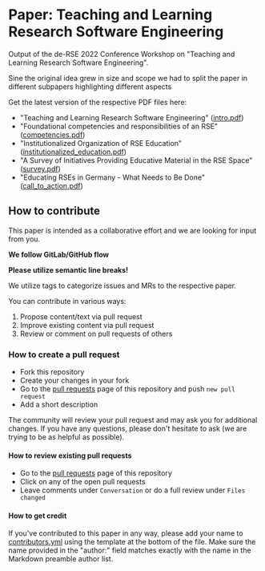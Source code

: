 # Paper: Teaching and Learning Research Software Engineering

Output of the de-RSE 2022 Conference Workshop on "Teaching and Learning Research Software Engineering".

Sine the original idea grew in size and scope we had to split the paper in different subpapers highlighting different aspects

Get the latest version of the respective PDF files here:
* "Teaching and Learning Research Software Engineering" ([intro.pdf](https://github.com/CaptainSifff/paper_teaching-learning-RSE/blob/build/intro.pdf))
* "Foundational competencies and responsibilities of an RSE" ([competencies.pdf](https://github.com/CaptainSifff/paper_teaching-learning-RSE/blob/build/competencies.pdf))
* "Institutionalized Organization of RSE Education" ([institutionalized_education.pdf](https://github.com/CaptainSifff/paper_teaching-learning-RSE/blob/build/institutionalized_education.pdf))
* "A Survey of Initiatives Providing Educative Material in the RSE Space" ([survey.pdf](https://github.com/CaptainSifff/paper_teaching-learning-RSE/blob/build/survey.pdf))
* "Educating RSEs in Germany - What Needs to Be Done" ([call_to_action.pdf](https://github.com/CaptainSifff/paper_teaching-learning-RSE/blob/build/call_to_action.pdf))

## How to contribute

This paper is intended as a collaborative effort and we are looking for input from you. 

**We follow GitLab/GitHub flow**

**Please utilize semantic line breaks!**

We utilize tags to categorize issues and MRs to the respective paper.

You can contribute in various ways:

1. Propose content/text via pull request
1. Improve existing content via pull request
1. Review or comment on pull requests of others

### How to create a pull request

- Fork this repository
- Create your changes in your fork
- Go to the [pull requests](https://github.com/CaptainSifff/paper_teaching-learning-RSE/pulls) page of this repository and push `new pull request`
- Add a short description 

The community will review your pull request and may ask you for additional changes.
If you have any questions, please don't hesitate to ask (we are trying to be as
helpful as possible). 

#### How to review existing pull requests

- Go to the [pull requests](https://github.com/CaptainSifff/paper_teaching-learning-RSE/pulls) page of this repository
- Click on any of the open pull requests
- Leave comments under `Conversation` or do a full review under `Files changed`

#### How to get credit

If you've contributed to this paper in any way, please add your name to 
[contributors.yml](contributors.yml) using the template at the bottom
of the file. Make sure the name provided in the "author:" field matches
exactly with the name in the Markdown preamble author list.
